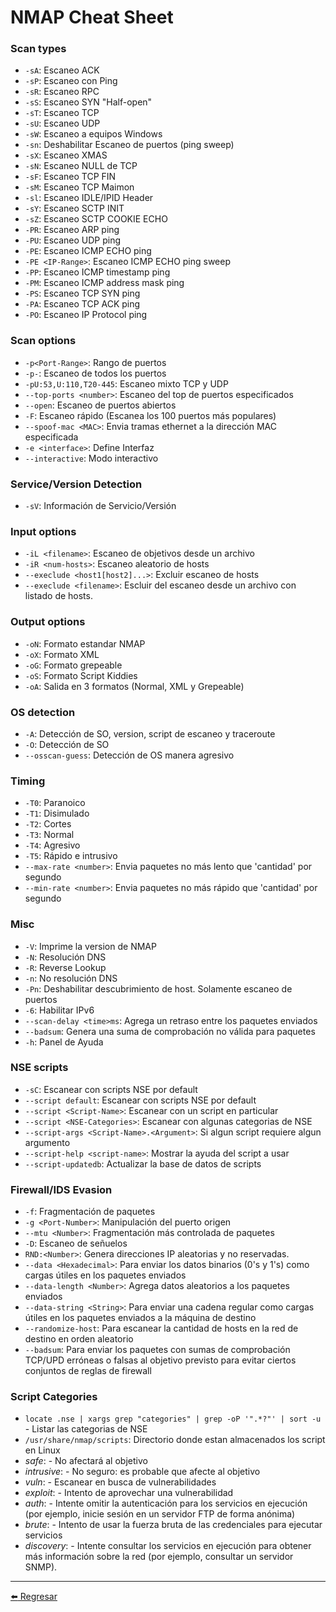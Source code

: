 # NMAP Cheat Sheet

### Scan types

- `-sA`: Escaneo ACK
- `-sP`: Escaneo con Ping 
- `-sR`: Escaneo RPC
- `-sS`: Escaneo SYN "Half-open"
- `-sT`: Escaneo TCP
- `-sU`: Escaneo UDP
- `-sW`: Escaneo a equipos Windows
- `-sn`: Deshabilitar Escaneo de puertos (ping sweep)
- `-sX`: Escaneo XMAS
- `-sN`: Escaneo NULL de TCP
- `-sF`: Escaneo TCP FIN
- `-sM`: Escaneo TCP Maimon
- `-sl`: Escaneo IDLE/IPID Header
- `-sY`: Escaneo SCTP INIT
- `-sZ`: Escaneo SCTP COOKIE ECHO
- `-PR`: Escaneo ARP ping
- `-PU`: Escaneo UDP ping
- `-PE`: Escaneo ICMP ECHO ping
- `-PE <IP-Range>`: Escaneo ICMP ECHO ping sweep
- `-PP`: Escaneo ICMP timestamp ping
- `-PM`: Escaneo ICMP address mask ping
- `-PS`: Escaneo TCP SYN ping
- `-PA`: Escaneo TCP ACK ping
- `-PO`: Escaneo IP Protocol ping

### Scan options

- `-p<Port-Range>`: Rango de puertos
- `-p-`: Escaneo de todos los puertos
- `-pU:53,U:110,T20-445`: Escaneo mixto TCP y UDP
- `--top-ports <number>`: Escaneo del top de puertos especificados
- `--open`: Escaneo de puertos abiertos
- `-F`: Escaneo rápido (Escanea los 100 puertos más populares)
- `--spoof-mac <MAC>`: Envia tramas ethernet a la dirección MAC especificada
- `-e <interface>`: Define Interfaz
- `--interactive`: Modo interactivo

### Service/Version Detection

- `-sV`: Información de Servicio/Versión

### Input options

- `-iL <filename>`: Escaneo de objetivos desde un archivo
- `-iR <num-hosts>`: Escaneo aleatorio de hosts
- `--execlude <host1[host2]...>`: Excluir escaneo de hosts
- `--execlude <filename>`: Escluir del escaneo desde un archivo con listado de hosts.

### Output options

- `-oN`: Formato estandar NMAP
- `-oX`: Formato XML
- `-oG`: Formato grepeable
- `-oS`: Formato Script Kiddies
- `-oA`: Salida en 3 formatos (Normal, XML y Grepeable)

### OS detection

- `-A`: Detección de SO, version, script de escaneo y traceroute
- `-O`: Detección de SO
- `--osscan-guess`: Detección de OS manera agresivo

### Timing

- `-T0`: Paranoico
- `-T1`: Disimulado
- `-T2`: Cortes
- `-T3`: Normal
- `-T4`: Agresivo
- `-T5`: Rápido e intrusivo
- `--max-rate <number>`: Envia paquetes no más lento que 'cantidad' por segundo
- `--min-rate <number>`: Envia paquetes no más rápido que 'cantidad' por segundo

### Misc

- `-V`: Imprime la version de NMAP
- `-N`: Resolución DNS
- `-R`: Reverse Lookup
- `-n`: No resolución DNS
- `-Pn`: Deshabilitar descubrimiento de host. Solamente escaneo de puertos
- `-6`: Habilitar IPv6
- `--scan-delay <time>ms`: Agrega un retraso entre los paquetes enviados
- `--badsum`: Genera una suma de comprobación no válida para paquetes
- `-h`: Panel de Ayuda

### NSE scripts

- `-sC`: Escanear con scripts NSE por default
- `--script default`: Escanear con scripts NSE por default
- `--script <Script-Name>`: Escanear con un script en particular
- `--script <NSE-Categories>`: Escanear con algunas categorias de NSE
- `--script-args <Script-Name>.<Argument>`: Si algun script requiere algun argumento
- `--script-help <script-name>`: Mostrar la ayuda del script a usar
- `--script-updatedb`: Actualizar la base de datos de scripts

### Firewall/IDS Evasion

- `-f`: Fragmentación de paquetes
- `-g <Port-Number>`: Manipulación del puerto origen
- `--mtu <Number>`: Fragmentación más controlada de paquetes
- `-D`: Escaneo de señuelos
- `RND:<Number>`: Genera direcciones IP aleatorias y no reservadas. 
- `--data <Hexadecimal>`: Para enviar los datos binarios (0's y 1's) como cargas útiles en los paquetes enviados
- `--data-length <Number>`: Agrega datos aleatorios a los paquetes enviados
- `--data-string <String>`: Para enviar una cadena regular como cargas útiles en los paquetes enviados a la máquina de destino
- `--randomize-host`: Para escanear la cantidad de hosts en la red de destino en orden aleatorio
- `--badsum`: Para enviar los paquetes con sumas de comprobación TCP/UPD erróneas o falsas al objetivo previsto para evitar ciertos conjuntos de reglas de firewall

### Script Categories

- `locate .nse | xargs grep "categories" | grep -oP '".*?"' | sort -u` - Listar las categorias de NSE
- `/usr/share/nmap/scripts`: Directorio donde estan almacenados los script en Linux
- *safe*: - No afectará al objetivo
- *intrusive*: - No seguro: es probable que afecte al objetivo
- *vuln*: - Escanear en busca de vulnerabilidades
- *exploit*: - Intento de aprovechar una vulnerabilidad
- *auth*: - Intente omitir la autenticación para los servicios en ejecución (por ejemplo, inicie sesión en un servidor FTP de forma anónima)
- *brute*: - Intento de usar la fuerza bruta de las credenciales para ejecutar servicios
- *discovery*: - Intente consultar los servicios en ejecución para obtener más información sobre la red (por ejemplo, consultar un servidor SNMP).

---

[:arrow_left: Regresar](https://github.com/m4lal0/cheatsheets)